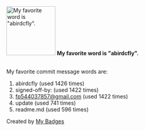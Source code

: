 <img src="https://github.com/my-badges/my-badges/blob/master/src/all-badges/favorite-word/favorite-word.png?raw=true" alt="My favorite word is &quot;abirdcfly&quot;." title="My favorite word is &quot;abirdcfly&quot;." width="128">
<strong>My favorite word is &quot;abirdcfly&quot;.</strong>
<br><br>

My favorite commit message words are:

1. abirdcfly (used 1426 times)
2. signed-off-by: (used 1422 times)
3. <fp544037857@gmail.com> (used 1422 times)
4. update (used 741 times)
5. readme.md (used 596 times)


Created by <a href="https://github.com/my-badges/my-badges">My Badges</a>